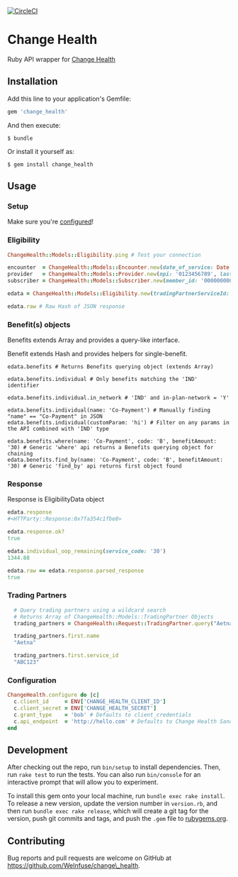 [![CircleCI](https://circleci.com/gh/WeInfuse/change_health.svg?style=svg)](https://circleci.com/gh/WeInfuse/change_health)

# Change Health
Ruby API wrapper for [Change Health](https://developers.changehealthcare.com/api)

## Installation

Add this line to your application's Gemfile:

```ruby
gem 'change_health'
```

And then execute:

    $ bundle

Or install it yourself as:

    $ gem install change_health

## Usage

### Setup

Make sure you're [configured](#configuration)!

### Eligibility
```ruby
ChangeHealth::Models::Eligibility.ping # Test your connection

encounter  = ChangeHealth::Models::Encounter.new(date_of_service: Date.current, service_type_codes: ['98'])
provider   = ChangeHealth::Models::Provider.new(npi: '0123456789', last_name: 'Bobson', first_name: 'Bob')
subscriber = ChangeHealth::Models::Subscriber.new(member_id: '0000000000', first_name: 'johnOne', last_name: 'doeOne', date_of_birth: '18800102')

edata = ChangeHealth::Models::Eligibility.new(tradingPartnerServiceId: '000050', provider: provider, subscriber: subscriber, encounter: encounter).query

edata.raw # Raw Hash of JSON response
```

### Benefit(s) objects
Benefits extends Array and provides a query-like interface.

Benefit extends Hash and provides helpers for single-benefit.

```
edata.benefits # Returns Benefits querying object (extends Array)

edata.benefits.individual # Only benefits matching the 'IND' identifier

edata.benefits.individual.in_network # 'IND' and in-plan-network = 'Y'

edata.benefits.individual(name: 'Co-Payment') # Manually finding "name" == "Co-Payment" in JSON
edata.benefits.individual(customParam: 'hi') # Filter on any params in the API combined with 'IND' type

edata.benefits.where(name: 'Co-Payment', code: 'B', benefitAmount: '30) # Generic 'where' api returns a Benefits querying object for chaining
edata.benefits.find_by(name: 'Co-Payment', code: 'B', benefitAmount: '30) # Generic 'find_by' api returns first object found
```

### Response

Response is EligibilityData object

```ruby
edata.response
#<HTTParty::Response:0x7fa354c1fbe8>

edata.response.ok?
true

edata.individual_oop_remaining(service_code: '30')
1344.88

edata.raw == edata.response.parsed_response
true
```

### Trading Partners
```ruby
  # Query trading partners using a wildcard search
  # Returns Array of ChangeHealth::Models::TradingPartner Objects
  trading_partners = ChangeHealth::Request::TradingPartner.query("Aetna")

  trading_partners.first.name
  "Aetna"

  trading_partners.first.service_id
  "ABC123"
```
### Configuration

```ruby
ChangeHealth.configure do |c|
  c.client_id     = ENV['CHANGE_HEALTH_CLIENT_ID']
  c.client_secret = ENV['CHANGE_HEALTH_SECRET']
  c.grant_type    = 'bob' # Defaults to client_credentials
  c.api_endpoint  = 'http://hello.com' # Defaults to Change Health Sandbox endpoint
end
```

## Development

After checking out the repo, run `bin/setup` to install dependencies. Then, run `rake test` to run the tests. You can also run `bin/console` for an interactive prompt that will allow you to experiment.

To install this gem onto your local machine, run `bundle exec rake install`. To release a new version, update the version number in `version.rb`, and then run `bundle exec rake release`, which will create a git tag for the version, push git commits and tags, and push the `.gem` file to [rubygems.org](https://rubygems.org).

## Contributing

Bug reports and pull requests are welcome on GitHub at https://github.com/WeInfuse/change\_health.
